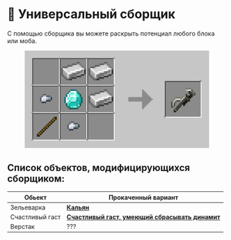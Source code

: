 # 🧰 Универсальный сборщик

С помощью сборщика вы можете раскрыть потенциал любого блока или моба.

<figure><img src="../../.gitbook/assets/crafting-grid (2).png" alt=""><figcaption></figcaption></figure>

## Список объектов, модифицирующихся сборщиком:

| Обьект          | Прокаченный вариант                                                                             |
| --------------- | ----------------------------------------------------------------------------------------------- |
| Зельеварка      | [**Кальян**](hookah.md)                                                                         |
| Счастливый гаст | [**Счастливый гаст, умеющий сбрасывать динамит**](happy-ghast.md#prokachka-schastlivykh-gastov) |
| Верстак         | ???                                                                                             |
